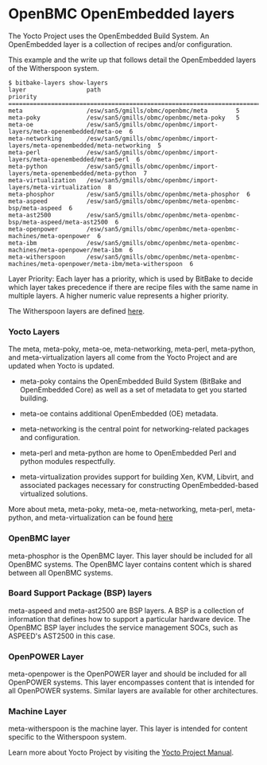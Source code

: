 OpenBMC OpenEmbedded layers
================

The Yocto Project uses the OpenEmbedded Build System. An OpenEmbedded layer is a
collection of recipes and/or configuration.

This example and the write up that follows detail the OpenEmbedded layers of the
Witherspoon system.

```
$ bitbake-layers show-layers
layer                 path                                      priority
==========================================================================
meta                  /esw/san5/gmills/obmc/openbmc/meta        5
meta-poky             /esw/san5/gmills/obmc/openbmc/meta-poky   5
meta-oe               /esw/san5/gmills/obmc/openbmc/import-layers/meta-openembedded/meta-oe  6
meta-networking       /esw/san5/gmills/obmc/openbmc/import-layers/meta-openembedded/meta-networking  5
meta-perl             /esw/san5/gmills/obmc/openbmc/import-layers/meta-openembedded/meta-perl  6
meta-python           /esw/san5/gmills/obmc/openbmc/import-layers/meta-openembedded/meta-python  7
meta-virtualization   /esw/san5/gmills/obmc/openbmc/import-layers/meta-virtualization  8
meta-phosphor         /esw/san5/gmills/obmc/openbmc/meta-phosphor  6
meta-aspeed           /esw/san5/gmills/obmc/openbmc/meta-openbmc-bsp/meta-aspeed  6
meta-ast2500          /esw/san5/gmills/obmc/openbmc/meta-openbmc-bsp/meta-aspeed/meta-ast2500  6
meta-openpower        /esw/san5/gmills/obmc/openbmc/meta-openbmc-machines/meta-openpower  6
meta-ibm              /esw/san5/gmills/obmc/openbmc/meta-openbmc-machines/meta-openpower/meta-ibm  6
meta-witherspoon      /esw/san5/gmills/obmc/openbmc/meta-openbmc-machines/meta-openpower/meta-ibm/meta-witherspoon  6
```

Layer Priority: Each layer has a priority, which is used by BitBake to decide
which layer takes precedence if there are recipe files with the same name in
multiple layers. A higher numeric value represents a higher priority.

The Witherspoon layers are defined
[here](https://github.com/openbmc/openbmc/blob/master/meta-openbmc-machines/meta-openpower/meta-ibm/meta-witherspoon/conf/bblayers.conf.sample).

### Yocto Layers
The meta, meta-poky, meta-oe, meta-networking, meta-perl, meta-python,
and meta-virtualization layers all come from the Yocto Project and are updated
when Yocto is updated.

 * meta-poky contains the OpenEmbedded Build System (BitBake and OpenEmbedded
Core) as well as a set of metadata to get you started building.

 * meta-oe contains additional OpenEmbedded (OE) metadata.

 * meta-networking is the central point for networking-related packages and
configuration.

 * meta-perl and meta-python are home to OpenEmbedded Perl and python modules
respectfully.

 * meta-virtualization provides support for building Xen, KVM, Libvirt, and
associated packages necessary for constructing OpenEmbedded-based virtualized
solutions.

More about meta, meta-poky, meta-oe, meta-networking, meta-perl, meta-python,
and meta-virtualization can be found
[here](https://layers.openembedded.org/layerindex/branch/master/layers/)

### OpenBMC layer
meta-phosphor is the OpenBMC layer. This layer should be included for all
OpenBMC systems. The OpenBMC layer contains content which is shared between all
OpenBMC systems.

### Board Support Package (BSP) layers
meta-aspeed and meta-ast2500 are  BSP layers.
A BSP is a collection of information that defines how to support a particular
hardware device. The OpenBMC BSP layer includes the service management SOCs,
such as ASPEED's AST2500 in this case.

### OpenPOWER Layer
meta-openpower is the OpenPOWER layer and should be included for all OpenPOWER
systems. This layer encompasses content that is intended for all OpenPOWER
systems. Similar layers are available for other architectures.

### Machine Layer
meta-witherspoon is the machine layer. This layer is intended for content
specific to the Witherspoon system.

Learn more about Yocto Project by visiting the
[Yocto Project Manual](http://www.yoctoproject.org/docs/current/ref-manual/ref-manual.html).
